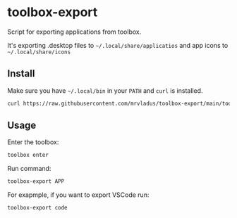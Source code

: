 # toolbox-export
Script for exporting applications from toolbox.

It's exporting .desktop files to `~/.local/share/applicatios` and app icons to `~/.local/share/icons`

## Install
Make sure you have `~/.local/bin` in your `PATH` and `curl` is installed.
```bash
curl https://raw.githubusercontent.com/mrvladus/toolbox-export/main/toolbox-export.py --create-dirs -o ~/.local/bin/toolbox-export && chmod +x ~/.local/bin/toolbox-export
```

## Usage

Enter the toolbox:
```bash
toolbox enter
```
Run command:
```bash
toolbox-export APP
```
For exapmple, if you want to export VSCode run:
```bash
toolbox-export code
```
